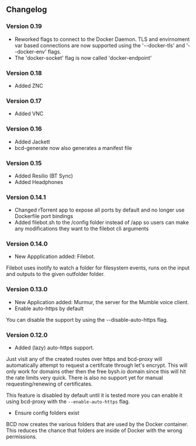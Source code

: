 ## Changelog

### Version 0.19

- Reworked flags to connect to the Docker Daemon. TLS and envirnoment var based connections are now supported using the '--docker-tls' and '--docker-env' flags.
- The 'docker-socket' flag is now called 'docker-endpoint'

### Version 0.18

- Added ZNC

### Version 0.17

- Added VNC

### Version 0.16

- Added Jackett
- bcd-generate now also generates a manifest file

### Version 0.15

- Added Resilio (BT Sync)
- Added Headphones

### Version 0.14.1

- Changed rTorrent app to expose all ports by default and no longer use Dockerfile port bindings
- Added filebot.sh to the /config folder instead of /app so users can make any modifications they want to the filebot cli arguments

### Version 0.14.0

- New Appplication added: Filebot.

Filebot uses inotify to watch a folder for filesystem events, runs on the input and outputs to the given outfolder folder.

### Version 0.13.0

- New Application added: Murmur, the server for the Mumble voice client.
- Enable auto-https by default

You can disable the support by using the --disable-auto-https flag.

### Version 0.12.0

- Added (lazy) auto-https support.

Just visit any of the created routes over https and bcd-proxy will automatically attempt to request a certifcate through let's encrypt. This will only work for domains other then the free bysh.io domain since this will hit the rate limits very quick. There is also no support yet for manual requesting/renewing of certificates.

This feature is disabled by default until it is tested more you can enable it using bcd-proxy with the `--enable-auto-https` flag.

- Ensure config folders exist

BCD now creates the various folders that are used by the Docker container. This reduces the chance that folders are inside of Docker with the wrong permissions.
